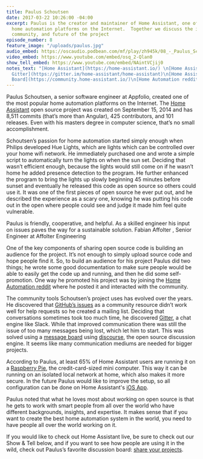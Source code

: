 ```yaml
---
title: Paulus Schoutsen
date: 2017-03-22 10:26:00 -04:00
excerpt: Paulus is the creator and maintainer of Home Assistant, one of the most popular
  home automation platforms on the Internet.  Together we discuss the inspiration,
  community, and future of the project
episode_number: 8
feature_image: "/uploads/paulus.jpg"
audio_embed: https://oscaudio.podbean.com/mf/play/zh945k/08_-_Paulus_Schoutsen_-_Open_SourceCraft.mp3
video_embed: https://www.youtube.com/embed/osq_2-Qlan0
show_tell_embed: https://www.youtube.com/embed/NAintVCjij0
notes_text: "[Home Assistant](https://home-assistant.io/) \n[Home Assistant Chat -
  Gitter](https://gitter.im/home-assistant/home-assistant)\n[Home Assistant Message
  Board](https://community.home-assistant.io/)\n[Home Automation reddit](https://www.reddit.com/r/homeautomation/)"
---
```


Paulus Schoutsen, a senior software engineer at Appfolio, created one of the most popular home automation platforms on the Internet.  The [Home Assistant](https://home-assistant.io/) open source project was created on September 15, 2014 and has 8,511 commits (that’s more than Angular), 425 contributors, and 101 releases.  Even with his masters degree in computer science, that’s no small accomplishment. 

Schoutsen’s passion for home automation started simply enough when Philips developed Hue Lights, which are lights which can be controlled over your home wifi network.  He immediately purchased one and wrote a simple script to automatically turn the lights on when the sun set.  Deciding that wasn’t efficient enough, because the lights would still come on if he wasn’t home he added presence detection to the program.  He further enhanced the program to bring the lights up slowly beginning 45 minutes before sunset and eventually he released this code as open source so others could use it.  It was one of the first pieces of open source he ever put out, and he described the experience as a scary one,  knowing he was putting his code out in the open where people could see and judge it made him feel quite vulnerable.

Paulus is friendly, cooperative, and helpful. As a skilled engineer his input on issues paves the way for a sustainable solution.
Fabian Affolter , Senior Engineer at Affolter Engineering


One of the key components of sharing open source code is building an audience for the project.  It’s not enough to simply upload source code and hope people find it. So, to build an audience for his project Paulus did two things;  he wrote some good documentation to make sure people would be able to easily get the code up and running, and then he did some self-promotion.  One way he promoted his project was by joining the [Home Automation reddit](https://www.reddit.com/r/homeautomation/) where he posted it and interacted with the community.

The community tools Schoutsen’s project uses has evolved over the years.  He discovered that [GitHub’s issues](https://guides.github.com/features/issues/) as a community resource didn’t work well for help requests so he created a mailing list.  Deciding that conversations sometimes took too much time, he discovered [Gitter](https://gitter.im/home-assistant/home-assistant), a chat engine like Slack.  While that improved communication there was still the issue of too many messages being lost, which let him to start.  This was solved using a [message board](https://community.home-assistant.io/) using [discourse](https://www.discourse.org/), the open source discussion engine.  It seems like many communication mediums are needed for bigger projects.  

According to Paulus, at least 65% of Home Assistant users are running it on a [Raspberry Pie](https://www.raspberrypi.org/), the credit-card-sized mini computer.  This way it can be running on an isolated local network at home, which also makes it more secure.  In the future Paulus would like to improve the setup, so all configuration can be done on Home Assistant's [iOS App](https://home-assistant.io/docs/ecosystem/ios/).  

Paulus noted that what he loves most about working on open source is that he gets to work with smart people from all over the world who have different backgrounds, insights, and expertise.  It makes sense that if you want to create the best home automation system in the world, you need to have people all over the world working on it. 

If you would like to check out Home Assistant live, be sure to check out our Show & Tell below, and if you want to see how people are using it in the wild, check out Paulus’s favorite discussion board: [share your projects](https://community.home-assistant.io/c/projects).